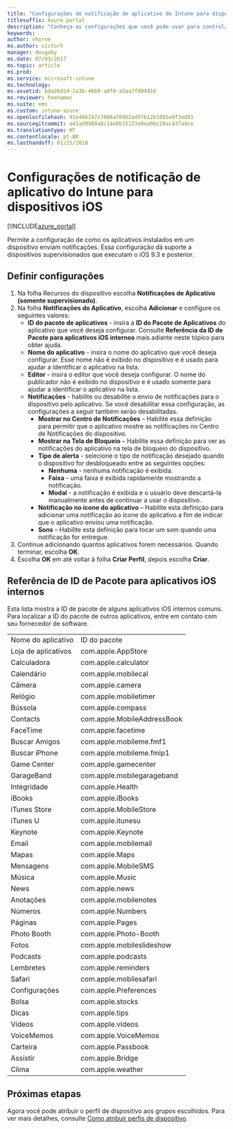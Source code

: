 ```yaml
---
title: "Configurações de notificação de aplicativo do Intune para dispositivos iOS"
titlesuffix: Azure portal
description: "Conheça as configurações que você pode usar para controlar as notificações de aplicativos em dispositivos iOS."
keywords: 
author: vhorne
ms.author: victorh
manager: dougeby
ms.date: 07/03/2017
ms.topic: article
ms.prod: 
ms.service: microsoft-intune
ms.technology: 
ms.assetid: bda26d1d-2a3b-4669-adf8-a5aa7f994916
ms.reviewer: heenamac
ms.suite: ems
ms.custom: intune-azure
ms.openlocfilehash: 91e4b6197c7606a70862ad5fb12b10b5e0f3ed81
ms.sourcegitcommit: a41ad9988a8c14e6b15123a9ea9bc29ac437a4ce
ms.translationtype: HT
ms.contentlocale: pt-BR
ms.lasthandoff: 01/25/2018
---
```

# <a name="intune-app-notifications-settings-for-ios-devices"></a>Configurações de notificação de aplicativo do Intune para dispositivos iOS

[!INCLUDE[azure_portal](./includes/azure_portal.md)]

Permite a configuração de como os aplicativos instalados em um dispositivo enviam notificações. Essa configuração dá suporte a dispositivos supervisionados que executam o iOS 9.3 e posterior.

## <a name="configure-settings"></a>Definir configurações

1. Na folha Recursos do dispositivo escolha **Notificações de Aplicativo (somente supervisionado)**.
2. Na folha **Notificações do Aplicativo**, escolha **Adicionar** e configure os seguintes valores:
    - **ID do pacote de aplicativos** - insira a **ID do Pacote de Aplicativos** do aplicativo que você deseja configurar. Consulte **Referência da ID de Pacote para aplicativos iOS internos** mais adiante neste tópico para obter ajuda.
    - **Nome do aplicativo** - insira o nome do aplicativo que você deseja configurar. Esse nome não é exibido no dispositivo e é usado para ajudar a identificar o aplicativo na lista.
    - **Editor** - insira o editor que você deseja configurar. O nome do publicador não é exibido no dispositivo e é usado somente para ajudar a identificar o aplicativo na lista.
    - **Notificações** - habilite ou desabilite o envio de notificações para o dispositivo pelo aplicativo. Se você desabilitar essa configuração, as configurações a seguir também serão desabilitadas.
        - **Mostrar no Centro de Notificações** – Habilite essa definição para permitir que o aplicativo mostre as notificações no Centro de Notificações do dispositivo.
        - **Mostrar na Tela de Bloqueio** – Habilite essa definição para ver as notificações do aplicativo na tela de bloqueio do dispositivo.
        - **Tipo de alerta** - selecione o tipo de notificação desejado quando o dispositivo for desbloqueado entre as seguintes opções:
            - **Nenhuma** - nenhuma notificação é exibida.
            - **Faixa** - uma faixa é exibida rapidamente mostrando a notificação.
            - **Modal** - a notificação é exibida e o usuário deve descartá-la manualmente antes de continuar a usar o dispositivo.
        - **Notificação no ícone do aplicativo** – Habilite esta definição para adicionar uma notificação ao ícone do aplicativo a fim de indicar que o aplicativo enviou uma notificação.
        - **Sons** – Habilite esta definição para tocar um som quando uma notificação for entregue.
3. Continue adicionando quantos aplicativos forem necessários. Quando terminar, escolha **OK**.
4. Escolha **OK** em até voltar à folha **Criar Perfil**, depois escolha **Criar**. 


## <a name="bundle-id-reference-for-built-in-ios-apps"></a>Referência de ID de Pacote para aplicativos iOS internos

Esta lista mostra a ID de pacote de alguns aplicativos iOS internos comuns. Para localizar a ID do pacote de outros aplicativos, entre em contato com seu fornecedor de software. 

|||
|-|-|
|Nome do aplicativo|ID do pacote|
|Loja de aplicativos|com.apple.AppStore|
|Calculadora|com.apple.calculator|
|Calendário|com.apple.mobilecal|
|Câmera|com.apple.camera|
|Relógio|com.apple.mobiletimer|
|Bússola|com.apple.compass|
|Contacts|com.apple.MobileAddressBook|
|FaceTime|com.apple.facetime|
|Buscar Amigos|com.apple.mobileme.fmf1|
|Buscar iPhone|com.apple.mobileme.fmip1|
|Game Center|com.apple.gamecenter|
|GarageBand|com.apple.mobilegarageband|
|Integridade|com.apple.Health|
|iBooks|com.apple.iBooks|
|iTunes Store|com.apple.MobileStore|
|iTunes U|com.apple.itunesu|
|Keynote|com.apple.Keynote|
|Email|com.apple.mobilemail|
|Mapas|com.apple.Maps|
|Mensagens|com.apple.MobileSMS|
|Música|com.apple.Music|
|News|com.apple.news|
|Anotações|com.apple.mobilenotes|
|Números|com.apple.Numbers|
|Páginas|com.apple.Pages|
|Photo Booth|com.apple.Photo-Booth|
|Fotos|com.apple.mobileslideshow|
|Podcasts|com.apple.podcasts|
|Lembretes|com.apple.reminders|
|Safari|com.apple.mobilesafari|
|Configurações|com.apple.Preferences|
|Bolsa|com.apple.stocks|
|Dicas|com.apple.tips|
|Vídeos|com.apple.videos|
|VoiceMemos|com.apple.VoiceMemos|
|Carteira|com.apple.Passbook|
|Assistir|com.apple.Bridge|
|Clima|com.apple.weather|

## <a name="next-steps"></a>Próximas etapas

Agora você pode atribuir o perfil de dispositivo aos grupos escolhidos. Para ver mais detalhes, consulte [Como atribuir perfis de dispositivo](device-profile-assign.md).
